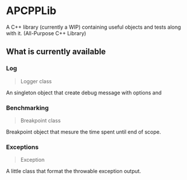 # APCPPLib
A C++ library (currently a WIP) containing useful objects and tests along with it. (All-Purpose C++ Library)

## What is currently available

### Log

> Logger class

An singleton object that create debug message with options and

### Benchmarking

>  Breakpoint class

Breakpoint object that mesure the time spent until end of scope.

### Exceptions

> Exception

A little class that format the throwable exception output.